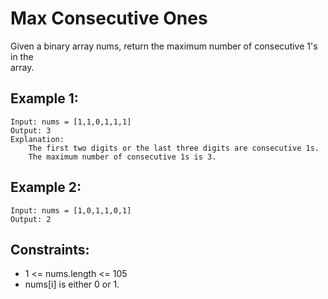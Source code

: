# Max Consecutive Ones

Given a binary array nums, return the maximum number of consecutive 1's in the  
array.

## Example 1:

    Input: nums = [1,1,0,1,1,1]
    Output: 3
    Explanation: 
        The first two digits or the last three digits are consecutive 1s.  
        The maximum number of consecutive 1s is 3.

## Example 2:

    Input: nums = [1,0,1,1,0,1]
    Output: 2

## Constraints:

* 1 <= nums.length <= 105
* nums[i] is either 0 or 1.

